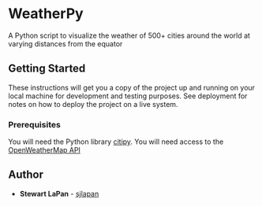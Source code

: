 # WeatherPy



A Python script to visualize the weather of 500+ cities around the world at varying distances from the equator

## Getting Started

These instructions will get you a copy of the project up and running on your local machine for development and testing purposes. See deployment for notes on how to deploy the project on a live system.

### Prerequisites

You will need the Python library [citipy](https://pypi.org/project/citipy/).
You will need access to the [OpenWeatherMap API](https://openweathermap.org/api)

## Author

* **Stewart LaPan** - [sjlapan](https://github.com/sjlapan)
